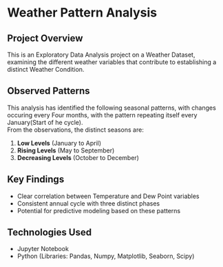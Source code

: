 # Weather Pattern Analysis

## Project Overview

This is an Exploratory Data Analysis project on a Weather Dataset, examining the different weather variables that contribute to establishing a distinct Weather Condition.  

## Observed Patterns

This analysis has identified the following seasonal patterns, with changes occuring every Four months, with the pattern repeating itself every January(Start of he cycle).  
From the observations, the distinct seasons are:  
  1. **Low Levels** (January to April)
  2. **Rising Levels** (May to September)
  3. **Decreasing Levels** (October to December)  

## Key Findings

- Clear correlation between Temperature and Dew Point variables
- Consistent annual cycle with three distinct phases
- Potential for predictive modeling based on these patterns

## Technologies Used
- Jupyter Notebook
- Python (Libraries: Pandas, Numpy, Matplotlib, Seaborn, Scipy)  

